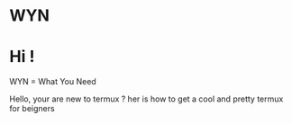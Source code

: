 # WYN


# Hi !



WYN = What You Need




Hello, your are new to termux ? her is how to get a cool and pretty termux for beigners



